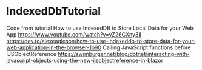 # IndexedDbTutorial

Code from tutorial How to use IndexedDB to Store Local Data for your Web App
https://www.youtube.com/watch?v=yZ26CXny3iI
https://dev.to/alexeagleson/how-to-use-indexeddb-to-store-data-for-your-web-application-in-the-browser-1o90
Calling JavaScript functions before IJSObjectReference
https://swimburger.net/blog/dotnet/interacting-with-javascript-objects-using-the-new-ijsobjectreference-in-blazor